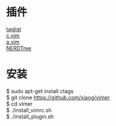 插件
===========

[taglist](http://www.vim.org/scripts/script.php?script_id=273)  
[c.vim](http://www.vim.org/scripts/script.php?script_id=213)  
[a.vim](http://www.vim.org/scripts/script.php?script_id=31)  
[NERDTree](https://github.com/scrooloose/nerdtree.git)  

安装
==========
$ sudo apt-get install ctags  
$ git clone https://github.com/xiaog/vimer  
$ cd vimer  
$ ./install_vimrc.sh  
$ ./install_plugin.sh  

